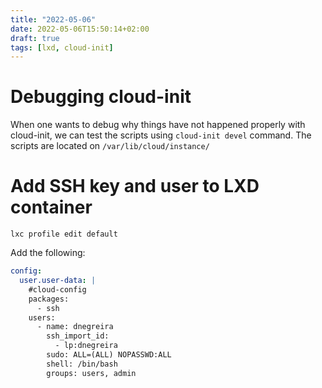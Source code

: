 ```yaml
---
title: "2022-05-06"
date: 2022-05-06T15:50:14+02:00
draft: true
tags: [lxd, cloud-init]
---
```


# Debugging cloud-init

When one wants to debug why things have not happened properly with cloud-init, we can test the scripts using `cloud-init devel` command.
The scripts are located on `/var/lib/cloud/instance/`

# Add SSH key and user to LXD container

`lxc profile edit default`

Add the following:

```yaml
config:
  user.user-data: |
    #cloud-config
    packages:
      - ssh
    users:
      - name: dnegreira
        ssh_import_id:
          - lp:dnegreira
        sudo: ALL=(ALL) NOPASSWD:ALL
        shell: /bin/bash
        groups: users, admin
```
